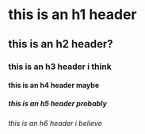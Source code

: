 # this is an h1 header #
## this is an h2 header? ##
### this is an h3 header i think ###
#### this is an h4 header maybe ####
##### this is an h5 header probably #####
###### this is an h6 header i believe ######
